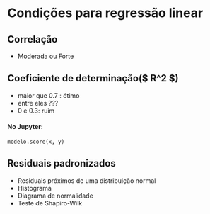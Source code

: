 # Condições para regressão linear

## Correlação
 - Moderada ou Forte

## Coeficiente de determinação($ R^2 $)
 - maior que 0.7 : ótimo
 - entre eles ???
 - 0 e 0.3: ruim

#### No Jupyter: 
 `modelo.score(x, y)`

## Residuais padronizados
 - Residuais próximos de uma distribuição normal
 - Histograma
 - Diagrama de normalidade
 - Teste de Shapiro-Wilk

 
